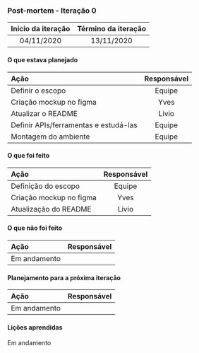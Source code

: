### Post-mortem - Iteração 0

|Início da iteração | Término da iteração|
|:-----------------:|:------------------:|
|    04/11/2020     |     13/11/2020	   |

#### O que estava planejado
|					Ação | Responsável|
|:-------------------------------------------|:----------:|
|Definir o escopo                     	     | Equipe     |
|Criação mockup no figma              	     | Yves 	    |
|Atualizar o README                    	     | Livio      |
|Definir APIs/ferramentas e estudá-las       | Equipe     |
|Montagem do ambiente                        | Equipe     |

#### O que foi feito
|								Ação | Responsável |
|:-------------------------------------------------------------------|:-----------:|
|Definição do escopo                                                 | Equipe      |
|Criação mockup no figma                     			                   | Yves        |
|Atualização do README                       			                   | Livio       |

#### O que não foi feito
|			Ação | Responsável|
|:---------------------------|:----------:|
|Em andamento |
#### Planejamento para a próxima iteração
|			 Ação | Responsável   |
|:----------------------------|:-------------:|
|Em andamento|

#### Lições aprendidas
Em andamento
